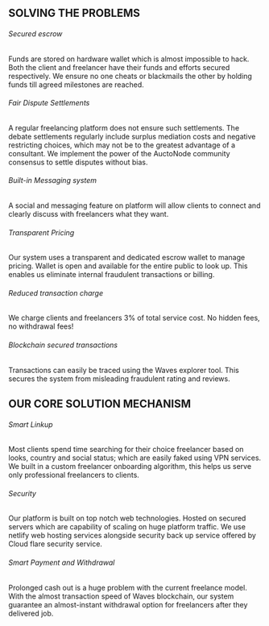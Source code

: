 ## SOLVING THE PROBLEMS 

###### Secured escrow
Funds are stored on hardware wallet which is almost impossible to hack. Both the client and freelancer have their funds and efforts secured
respectively. We ensure no one cheats or blackmails the other by holding funds till agreed milestones are reached.

###### Fair Dispute Settlements
A regular freelancing platform does not ensure such settlements. The debate settlements regularly include surplus mediation costs and
negative restricting choices, which may not be to the greatest advantage of a consultant. We implement the power of the AuctoNode
community consensus to settle disputes without bias.

###### Built-in Messaging system
A social and messaging feature on platform will allow clients to connect and clearly discuss with freelancers what they want.

###### Transparent Pricing
Our system uses a transparent and dedicated escrow wallet to manage pricing. Wallet is open and available for the entire public to look up. This
enables us eliminate internal fraudulent transactions or billing.

###### Reduced transaction charge
We charge clients and freelancers 3% of total service cost. No hidden fees, no withdrawal fees!

###### Blockchain secured transactions
Transactions can easily be traced using the Waves explorer tool. This secures the system from misleading fraudulent rating and reviews.

## OUR CORE SOLUTION MECHANISM

###### Smart Linkup
Most clients spend time searching for their choice freelancer based on looks, country and social status; which are easily faked using VPN services. We built in a custom freelancer onboarding algorithm, this helps us serve only professional freelancers to clients.

###### Security
Our platform is built on top notch web technologies. Hosted on secured servers which are capability of scaling on huge platform traffic. We use netlify web hosting services alongside security back up service offered by Cloud flare security service.

###### Smart Payment and Withdrawal
Prolonged cash out is a huge problem with the current freelance model. With the almost transaction speed of Waves blockchain, our system
guarantee an almost-instant withdrawal option for freelancers after they delivered job.

